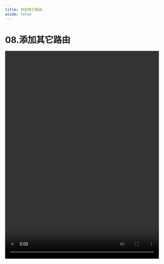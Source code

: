 ```yaml
---
title: 添加其它路由
aside: false
---
```


# 08.添加其它路由

<video autoplay src="http://qn.chinavanes.com/nodejs/module-5/08.添加其它路由.mp4" controls controlsList="nodownload" width="100%" height="680"/>

